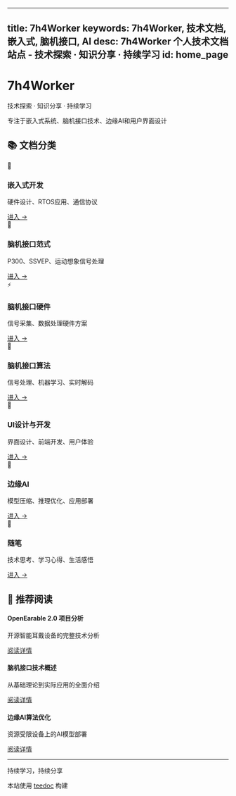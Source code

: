 
---
title: 7h4Worker
keywords: 7h4Worker, 技术文档, 嵌入式, 脑机接口, AI
desc: 7h4Worker 个人技术文档站点 - 技术探索 · 知识分享 · 持续学习
id: home_page
---

<div class="home-header">
    <h1>7h4Worker</h1>
    <p class="subtitle">技术探索 · 知识分享 · 持续学习</p>
    <p class="description">
        专注于嵌入式系统、脑机接口技术、边缘AI和用户界面设计
    </p>
</div>

## 📚 文档分类

<div class="categories-grid">
    <div class="category-card">
        <div class="category-icon">🔧</div>
        <h3>嵌入式开发</h3>
        <p>硬件设计、RTOS应用、通信协议</p>
        <a href="./embedded_dev/" class="category-link">进入 →</a>
    </div>

<div class="category-card">
<div class="category-icon">🧠</div>
<h3>脑机接口范式</h3>
<p>P300、SSVEP、运动想象信号处理</p>
<a href="./bci_paradigms/" class="category-link">进入 →</a>
</div>

<div class="category-card">
<div class="category-icon">⚡</div>
<h3>脑机接口硬件</h3>
<p>信号采集、数据处理硬件方案</p>
<a href="./bci_hardware/" class="category-link">进入 →</a>
</div>

<div class="category-card">
<div class="category-icon">🤖</div>
<h3>脑机接口算法</h3>
<p>信号处理、机器学习、实时解码</p>
<a href="./bci_algorithms/" class="category-link">进入 →</a>
</div>

<div class="category-card">
<div class="category-icon">🎨</div>
<h3>UI设计与开发</h3>
<p>界面设计、前端开发、用户体验</p>
<a href="./ui_development/" class="category-link">进入 →</a>
</div>

<div class="category-card">
<div class="category-icon">🚀</div>
<h3>边缘AI</h3>
<p>模型压缩、推理优化、应用部署</p>
<a href="./edge_ai/" class="category-link">进入 →</a>
</div>

<div class="category-card">
<div class="category-icon">📝</div>
<h3>随笔</h3>
<p>技术思考、学习心得、生活感悟</p>
<a href="./essays/" class="category-link">进入 →</a>
</div>
</div>

## 🌟 推荐阅读

<div class="featured-content">
<div class="featured-item">
<h4>OpenEarable 2.0 项目分析</h4>
<p>开源智能耳戴设备的完整技术分析</p>
<a href="./openearable/">阅读详情</a>
</div>

<div class="featured-item">
<h4>脑机接口技术概述</h4>
<p>从基础理论到实际应用的全面介绍</p>
<a href="./bci_paradigms/">阅读详情</a>
</div>

<div class="featured-item">
<h4>边缘AI算法优化</h4>
<p>资源受限设备上的AI模型部署</p>
<a href="./edge_ai/">阅读详情</a>
</div>
</div>

---

<div class="site-footer">
    <p>持续学习，持续分享</p>
    <p>本站使用 <a href="https://github.com/teedoc/teedoc" target="_blank">teedoc</a> 构建</p>
</div>

